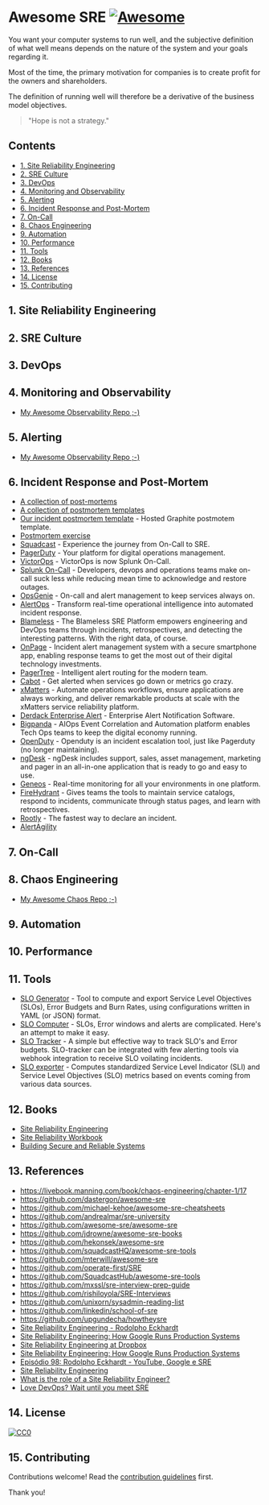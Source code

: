 # Awesome SRE [![Awesome](https://awesome.re/badge.svg)](https://awesome.re)

You want your computer systems to run well, and the subjective definition of what well means depends on the nature of the system and your goals regarding it.

Most of the time, the primary motivation for companies is to create profit for the owners and shareholders.

The definition of running well will therefore be a derivative of the business model objectives.

> "Hope is not a strategy."

## Contents

- [1. Site Reliability Engineering](#1-site-reliability-engineering)
- [2. SRE Culture](#2-sre-culture)
- [3. DevOps](#3-devops)
- [4. Monitoring and Observability](#4-monitoring-and-observability)
- [5. Alerting](#5-alerting)
- [6. Incident Response and Post-Mortem](#6-incident-response-and-post-mortem)
- [7. On-Call](#7-on-call)
- [8. Chaos Engineering](#8-chaos-engineering)
- [9. Automation](#9-automation)
- [10. Performance](#10-performance)
- [11. Tools](#11-tools)
- [12. Books](#12-books)
- [13. References](#13-references)
- [14. License](#14-license)
- [15. Contributing](#15-contributing)

## 1. Site Reliability Engineering

## 2. SRE Culture

## 3. DevOps

## 4. Monitoring and Observability

<!--lint ignore double-link-->
- [My Awesome Observability Repo ;-)](https://github.com/adriannovegil/awesome-observability)

## 5. Alerting

<!--lint ignore double-link-->
- [My Awesome Observability Repo ;-)](https://github.com/adriannovegil/awesome-observability)

## 6. Incident Response and Post-Mortem

- [A collection of post-mortems](https://github.com/danluu/post-mortems)
- [A collection of postmortem templates](https://github.com/dastergon/postmortem-templates)
- [Our incident postmortem template](https://www.hostedgraphite.com/blog/incident-postmortem-template) - Hosted Graphite postmotem template.
- [Postmortem exercise](https://docs.google.com/document/d/1ob0dfG_gefr_gQ8kbKr0kS4XpaKbc0oVAk4Te9tbDqM/edit)
- [Squadcast](https://www.squadcast.com) - Experience the journey from On-Call to SRE.
- [PagerDuty](https://www.pagerduty.com/) - Your platform for digital operations management.
- [VictorOps](https://victorops.com/) - VictorOps is now Splunk On-Call.
- [Splunk On-Call](https://www.splunk.com/en_us/investor-relations/acquisitions/splunk-on-call.html) - Developers, devops and operations teams make on-call suck less while reducing mean time to acknowledge and restore outages.
- [OpsGenie](https://www.opsgenie.com/) - On-call and alert management to keep services always on.
- [AlertOps](https://alertops.com/) - Transform real-time operational intelligence into automated incident response.
- [Blameless](https://www.blameless.com/) - The Blameless SRE Platform empowers engineering and DevOps teams through incidents, retrospectives, and detecting the interesting patterns. With the right data, of course.
- [OnPage](https://www.onpage.com/) - Incident alert management system with a secure smartphone app, enabling response teams to get the most out of their digital technology investments.
- [PagerTree](https://pagertree.com/) - Intelligent alert routing for the modern team.
- [Cabot](https://cabotapp.com/) - Get alerted when services go down or metrics go crazy.
- [xMatters](https://www.xmatters.com/) - Automate operations workflows, ensure applications are always working, and deliver remarkable products at scale with the xMatters service reliability platform.
- [Derdack Enterprise Alert](https://www.derdack.com/) - Enterprise Alert Notification Software.
- [Bigpanda](https://www.bigpanda.io/) - AIOps Event Correlation and Automation platform enables Tech Ops teams to keep the digital economy running.
- [OpenDuty](https://github.com/ustream/openduty) - Openduty is an incident escalation tool, just like Pagerduty (no longer maintaining).
- [ngDesk](https://www.ngdesk.com/) - ngDesk includes support, sales, asset management, marketing and pager in an all-in-one application that is ready to go and easy to use.
- [Geneos](https://www.itrsgroup.com/products/geneos) - Real-time monitoring for all your environments in one platform.
- [FireHydrant](https://www.firehydrant.com) - Gives teams the tools to maintain service catalogs, respond to incidents, communicate through status pages, and learn with retrospectives.
- [Rootly](https://www.rootly.io) - The fastest way to declare an incident.
- [AlertAgility](http://www.alertagility.com/)

## 7. On-Call

## 8. Chaos Engineering

- [My Awesome Chaos Repo ;-)](https://github.com/adriannovegil/awesome-chaos-engineering)

## 9. Automation

## 10. Performance

## 11. Tools

- [SLO Generator](https://github.com/google/slo-generator) - Tool to compute and export Service Level Objectives (SLOs), Error Budgets and Burn Rates, using configurations written in YAML (or JSON) format.
- [SLO Computer](https://github.com/last9/slo-computer) - SLOs, Error windows and alerts are complicated. Here's an attempt to make it easy.
- [SLO Tracker](https://github.com/roshan8/slo-tracker) - A simple but effective way to track SLO's and Error budgets. SLO-tracker can be integrated with few alerting tools via webhook integration to receive SLO voilating incidents.
- [SLO exporter](https://github.com/seznam/slo-exporter) - Computes standardized Service Level Indicator (SLI) and Service Level Objectives (SLO) metrics based on events coming from various data sources.

## 12. Books

- [Site Reliability Engineering](https://landing.google.com/sre/book/index.html)
- [Site Reliability Workbook](https://landing.google.com/sre/workbook/toc/)
- [Building Secure and Reliable Systems](https://landing.google.com/sre/resources/foundationsandprinciples/srs-book/)

## 13. References

- https://livebook.manning.com/book/chaos-engineering/chapter-1/17
- https://github.com/dastergon/awesome-sre
- https://github.com/michael-kehoe/awesome-sre-cheatsheets
- https://github.com/andrealmar/sre-university
- https://github.com/awesome-sre/awesome-sre
- https://github.com/jdrowne/awesome-sre-books
- https://github.com/hekonsek/awesome-sre
- https://github.com/squadcastHQ/awesome-sre-tools
- https://github.com/mterwill/awesome-sre
- https://github.com/operate-first/SRE
- https://github.com/SquadcastHub/awesome-sre-tools
- https://github.com/mxssl/sre-interview-prep-guide
- https://github.com/rishiloyola/SRE-Interviews
- https://github.com/unixorn/sysadmin-reading-list
- https://github.com/linkedin/school-of-sre
- https://github.com/upgundecha/howtheysre
- [Site Reliability Engineering - Rodolpho Eckhardt](https://www.youtube.com/watch?v=XI2zUFIsMwg)
- [Site Reliability Engineering: How Google Runs Production Systems](https://www.amazon.com/gp/product/149192912X/ref=x_gr_w_bb?ie=UTF8&tag=x_gr_w_bb-20&linkCode=as2&camp=1789&creative=9325&creativeASIN=149192912X&SubscriptionId=1MGPYB6YW3HWK55XCGG2)
- [Site Reliability Engineering at Dropbox](https://www.youtube.com/watch?v=ggizCjUCCqE)
- [Site Reliability Engineering: How Google Runs Production Systems](https://www.goodreads.com/book/show/27968891-site-reliability-engineering)
- [Episódio 98: Rodolpho Eckhardt - YouTube, Google e SRE](http://castalio.info/episodio-98-rodolpho-eckhardt-youtube-google-e-sre.html)
- [Site Reliability Engineering](https://landing.google.com/sre/)
- [What is the role of a Site Reliability Engineer?](https://cloudacademy.com/blog/what-is-the-role-of-a-site-reliability-engineer/)
- [Love DevOps? Wait until you meet SRE](https://www.atlassian.com/it-unplugged/devops/site-reliability-engineering-sre)

## 14. License

[![CC0](https://mirrors.creativecommons.org/presskit/buttons/88x31/svg/cc-zero.svg)](https://creativecommons.org/publicdomain/zero/1.0)

## 15. Contributing

Contributions welcome! Read the [contribution guidelines](contributing.md) first.

Thank you!
